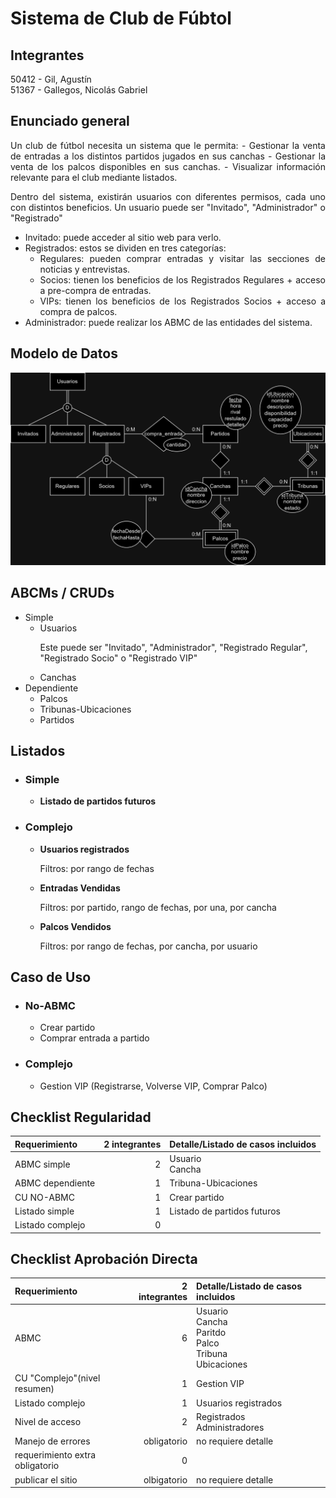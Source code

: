 # Sistema de Club de Fúbtol

## Integrantes
50412 - Gil, Agustín
<br>
51367 - Gallegos, Nicolás Gabriel

## Enunciado general
<div align="justify">
Un club de fútbol necesita un sistema que le permita:
- Gestionar la venta de entradas a los distintos partidos jugados en sus canchas
- Gestionar la venta de los palcos disponibles en sus canchas.
- Visualizar información relevante para el club mediante listados.

Dentro del sistema, existirán usuarios con diferentes permisos, cada uno con distintos beneficios.
Un usuario puede ser "Invitado", "Administrador" o "Registrado"
- Invitado: puede acceder al sitio web para verlo.
- Registrados: estos se dividen en tres categorías:
    - Regulares: pueden comprar entradas y visitar las secciones de noticias y entrevistas.
    - Socios: tienen los beneficios de los Registrados Regulares + acceso a pre-compra de entradas.
    - VIPs: tienen los beneficios de los Registrados Socios + acceso a compra de palcos.
- Administrador: puede realizar los ABMC de las entidades del sistema.
</div>

## Modelo de Datos

![Modelo de Datos](/Sistema_de_Club_de_Futbol/Modelo%20de%20Datos.png)

## ABCMs / CRUDs
- Simple
    - Usuarios
        <p>Este puede ser  "Invitado",  "Administrador", "Registrado Regular",   "Registrado Socio" o  "Registrado VIP"</p>
    - Canchas
- Dependiente
    - Palcos
    - Tribunas-Ubicaciones
    - Partidos
## Listados
- ### Simple
    -  <b>Listado de partidos futuros</b>
- ### Complejo
    - <b>Usuarios registrados</b>
        <p>Filtros: por rango de fechas</p>
    - <b>Entradas Vendidas</b>
        <p>Filtros: por partido, rango de fechas, por una, por cancha</p>
    - <b>Palcos Vendidos</b>
        <p>Filtros: por rango de fechas, por cancha, por usuario</p>
## Caso de Uso
- ### No-ABMC
    - Crear partido
    - Comprar entrada a partido
- ### Complejo
    - Gestion VIP (Registrarse, Volverse VIP, Comprar Palco)

## Checklist Regularidad

|Requerimiento|2 integrantes|Detalle/Listado de casos incluidos|
|:-|-:|:-|
|ABMC simple|2|Usuario<br>Cancha|
|ABMC dependiente|1|Tribuna-Ubicaciones|
|CU NO-ABMC|1|Crear partido|
|Listado simple|1|Listado de partidos futuros|
|Listado complejo|0|

## Checklist Aprobación Directa

|Requerimiento|2 integrantes|Detalle/Listado de casos incluidos|
|:-|-:|:-|
|ABMC|6|Usuario<br>Cancha<br>Paritdo<br>Palco<br>Tribuna<br>Ubicaciones|
|CU "Complejo"(nivel resumen)|1|Gestion VIP|
|Listado complejo|1|Usuarios registrados|
|Nivel de acceso|2|Registrados<br>Administradores|
|Manejo de errores|obligatorio|no requiere detalle|
|requerimiento extra obligatorio|0|
|publicar el sitio|olbigatorio|no requiere detalle|


